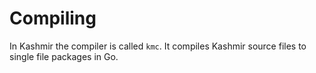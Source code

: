 # Compiling

In Kashmir the compiler is called `kmc`. It compiles Kashmir source
files to single file packages in Go.
